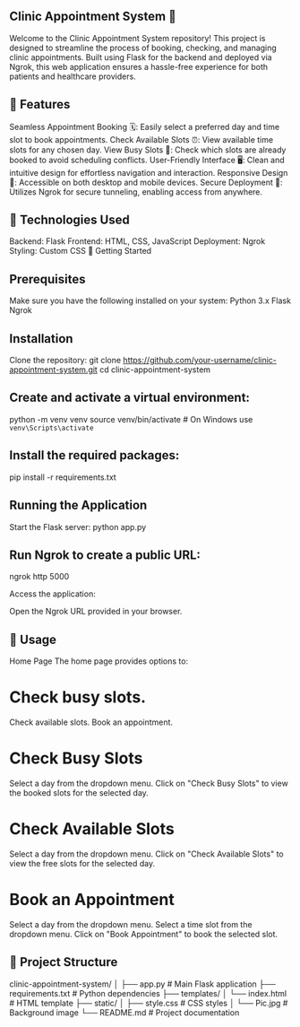 ## Clinic Appointment System 🏥
Welcome to the Clinic Appointment System repository! This project is designed to streamline the process of booking, checking, and managing clinic appointments. Built using Flask for the backend and deployed via Ngrok, this web application ensures a hassle-free experience for both patients and healthcare providers.

## 🌟 Features
Seamless Appointment Booking 🗓️: Easily select a preferred day and time slot to book appointments.
Check Available Slots ⏰: View available time slots for any chosen day.
View Busy Slots 📅: Check which slots are already booked to avoid scheduling conflicts.
User-Friendly Interface 🖥️: Clean and intuitive design for effortless navigation and interaction.
Responsive Design 📱: Accessible on both desktop and mobile devices.
Secure Deployment 🔐: Utilizes Ngrok for secure tunneling, enabling access from anywhere.


## 🔧 Technologies Used
Backend: Flask
Frontend: HTML, CSS, JavaScript
Deployment: Ngrok
Styling: Custom CSS
🚀 Getting Started

## Prerequisites
Make sure you have the following installed on your system:
Python 3.x
Flask
Ngrok



## Installation
Clone the repository:
git clone https://github.com/your-username/clinic-appointment-system.git
cd clinic-appointment-system

## Create and activate a virtual environment:
python -m venv venv
source venv/bin/activate  # On Windows use `venv\Scripts\activate`

## Install the required packages:
pip install -r requirements.txt


## Running the Application
Start the Flask server:
python app.py

## Run Ngrok to create a public URL:
ngrok http 5000


Access the application:

Open the Ngrok URL provided in your browser.


## 📄 Usage
Home Page
The home page provides options to:

# Check busy slots.
Check available slots.
Book an appointment.

# Check Busy Slots
Select a day from the dropdown menu.
Click on "Check Busy Slots" to view the booked slots for the selected day.

# Check Available Slots
Select a day from the dropdown menu.
Click on "Check Available Slots" to view the free slots for the selected day.

# Book an Appointment
Select a day from the dropdown menu.
Select a time slot from the dropdown menu.
Click on "Book Appointment" to book the selected slot.

## 📂 Project Structure
clinic-appointment-system/
│
├── app.py                # Main Flask application
├── requirements.txt      # Python dependencies
├── templates/
│   └── index.html        # HTML template
├── static/
│   ├── style.css         # CSS styles
│   └── Pic.jpg           # Background image
└── README.md             # Project documentation
















